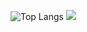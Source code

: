 ![Top Langs](https://github-readme-stats.vercel.app/api/top-langs/?username=KiwiTG&theme=transparent)
![](https://github-readme-stats.vercel.app/api?username=KiwiTG&show_icons=true&count_private=true&theme=transparent)
